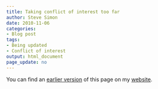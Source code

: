```yaml
---
title: Taking conflict of interest too far
author: Steve Simon
date: 2010-11-06
categories:
- Blog post
tags:
- Being updated
- Conflict of interest
output: html_document
page_update: no
---
```


You can find an [earlier version][sim1] of this page on my [website][sim2].

[sim1]: http://www.pmean.com/10/Conflict.html
[sim2]: http://www.pmean.com
